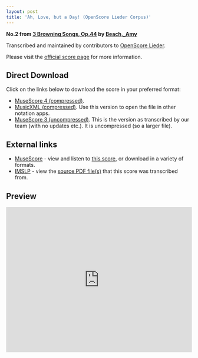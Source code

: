 ```yaml
---
layout: post
title: 'Ah, Love, but a Day! (OpenScore Lieder Corpus)'
---
```


__No.2 from [3 Browning Songs, Op.44](https://fourscoreandmore.org/OpenScore/Beach%2C_Amy/3_Browning_Songs%2C_Op.44/) by [Beach,_Amy](https://fourscoreandmore.org/OpenScore/Beach%2C_Amy)__

Transcribed and maintained by contributors to [OpenScore Lieder].

Please visit the [official score page] for more information.

[official score page]: https://musescore.com/openscore-lieder-corpus/scores/6212193
[OpenScore Lieder]: https://musescore.com/openscore-lieder-corpus

## Direct Download

Click on the links below to download the score in your preferred format:
- [MuseScore 4 (compressed)](https://fourscoreandmore.org/OpenScore/Beach%2C_Amy/3_Browning_Songs%2C_Op.44/2_Ah%2C_Love%2C_but_a_Day%21.mscz).
- [MusicXML (compressed)](https://fourscoreandmore.org/OpenScore/Beach%2C_Amy/3_Browning_Songs%2C_Op.44/2_Ah%2C_Love%2C_but_a_Day%21.mxl). Use this version to open the file in other notation apps.
- [MuseScore 3 (uncompressed)](https://raw.githubusercontent.com/OpenScore/Lieder/refs/heads/main/scores/Beach%2C_Amy/3_Browning_Songs%2C_Op.44/2_Ah%2C_Love%2C_but_a_Day%21/lc6212193.mscx). This is the version as transcribed by our team (with no updates etc.). It is uncompressed (so a larger file).

## External links

- [MuseScore] - view and listen to [this score][MuseScore], or download in a variety of formats.
- [IMSLP] - view the [source PDF file(s)][IMSLP] that this score was transcribed from.

[MuseScore]: https://musescore.com/score/6212193
[IMSLP]: https://imslp.org/wiki/Special:ReverseLookup/75959

## Preview

<iframe width="100%" height="394" src="https://musescore.com/openscore-lieder-corpus/scores/6212193/embed" frameborder="0" allowfullscreen allow="autoplay; fullscreen"></iframe>
